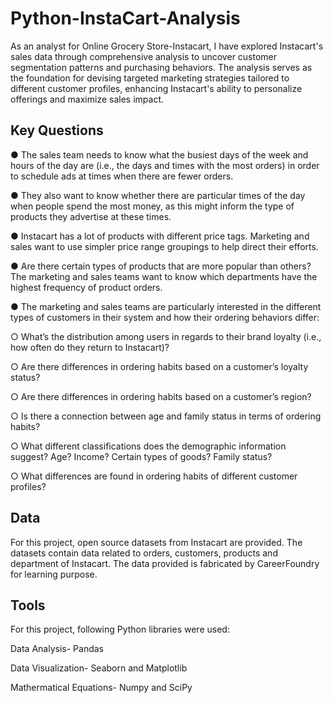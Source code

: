 # Python-InstaCart-Analysis

As an analyst for Online Grocery Store-Instacart, I have explored Instacart's sales data through comprehensive analysis to uncover customer segmentation patterns and purchasing behaviors. 
The analysis serves as the foundation for devising targeted marketing strategies tailored to different customer profiles, enhancing Instacart's ability to personalize offerings and maximize sales impact.

## **Key Questions**

● The sales team needs to know what the busiest days of the week and hours of the
day are (i.e., the days and times with the most orders) in order to schedule ads at
times when there are fewer orders.

● They also want to know whether there are particular times of the day when people
spend the most money, as this might inform the type of products they advertise at
these times.

● Instacart has a lot of products with different price tags. Marketing and sales want to
use simpler price range groupings to help direct their efforts.

● Are there certain types of products that are more popular than others? The marketing
and sales teams want to know which departments have the highest frequency of
product orders.

● The marketing and sales teams are particularly interested in the different types of
customers in their system and how their ordering behaviors differ:

○ What’s the distribution among users in regards to their brand loyalty (i.e., how
often do they return to Instacart)?

○ Are there differences in ordering habits based on a customer’s loyalty status?

○ Are there differences in ordering habits based on a customer’s region?

○ Is there a connection between age and family status in terms of ordering
habits?

○ What different classifications does the demographic information suggest?
Age? Income? Certain types of goods? Family status?

○ What differences are found in ordering habits of different customer
profiles? 

## **Data**

For this project, open source datasets from Instacart are provided. The datasets contain data related to orders, customers, products and department of Instacart.
The data provided is fabricated by CareerFoundry for learning purpose.

## **Tools**

For this project, following Python libraries were used:

Data Analysis- Pandas

Data Visualization- Seaborn and Matplotlib

Mathermatical Equations- Numpy and SciPy


